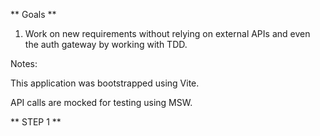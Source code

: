 ** Goals **
1. Work on new requirements without relying on external APIs and even the auth gateway by working with TDD.



Notes:

This application was bootstrapped using Vite.

API calls are mocked for testing using MSW.

** STEP 1 **